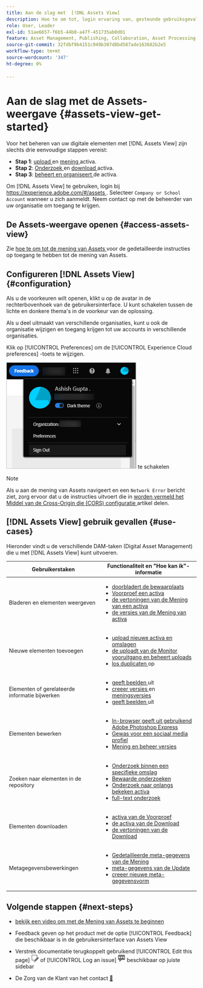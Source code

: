 ```yaml
---
title: Aan de slag met  [!DNL Assets View]
description: Hoe te om tot, login ervaring van, gesteunde gebruiksgevallen van, en bekende kwesties van  [!DNL Assets View] toegang te hebben.
role: User, Leader
exl-id: 51ae6657-f6b5-44b0-a47f-451735ab0d01
feature: Asset Management, Publishing, Collaboration, Asset Processing
source-git-commit: 32fdbf9b4151c949b307d8bd587ade163682b2e5
workflow-type: tm+mt
source-wordcount: '347'
ht-degree: 0%

---
```


# Aan de slag met de Assets-weergave {#assets-view-get-started}

<!-- TBD: Make links for these steps. -->

Voor het beheren van uw digitale elementen met [!DNL Assets View] zijn slechts drie eenvoudige stappen vereist:

* **Stap 1**: [ upload ](/help/assets/add-delete-assets-view.md) en [ mening ](/help/assets/navigate-assets-view.md) activa.
* **Stap 2**: [ Onderzoek ](/help/assets/search-assets-view.md) en [ download ](/help/assets/manage-organize-assets-view.md#download) activa.
* **Stap 3**: [ beheert en organiseert ](/help/assets/manage-organize-assets-view.md) de activa.

Om [!DNL Assets View] te gebruiken, login bij [ https://experience.adobe.com/#/assets ](https://experience.adobe.com/#/assets). Selecteer `Company or School Account` wanneer u zich aanmeldt. Neem contact op met de beheerder van uw organisatie om toegang te krijgen.

<!--In addition, more reference information that can be helpful is [understanding of the user interface](/help/assets/navigate-assets-view.md), [list of use cases](#use-cases), [supported file types](/help/assets/supported-file-formats-assets-view.md), and [known issues](/help/assets/release-notes.md#known-issues).
-->

## De Assets-weergave openen {#access-assets-view}

Zie [ hoe te om tot de mening van Assets ](/help/assets/assets-view-introduction.md#how-to-access-assets-view) voor de gedetailleerde instructies op toegang te hebben tot de mening van Assets.

## Configureren [!DNL Assets View] {#configuration}

Als u de voorkeuren wilt openen, klikt u op de avatar in de rechterbovenhoek van de gebruikersinterface. U kunt schakelen tussen de lichte en donkere thema&#39;s in de voorkeur van de oplossing.

Als u deel uitmaakt van verschillende organisaties, kunt u ook de organisatie wijzigen en toegang krijgen tot uw accounts in verschillende organisaties.

Klik op [!UICONTROL Preferences] om de [!UICONTROL Experience Cloud preferences] -toets te wijzigen.

![ Voorkeur om donker en licht thema ](assets/theme-change.png) te schakelen

>[!NOTE]
>
>Als u aan de mening van Assets navigeert en een `Network Error` bericht ziet, zorg ervoor dat u de instructies uitvoert die in [ worden vermeld het Middel van de Cross-Origin die (CORS) configuratie ](/help/headless/deployment/cross-origin-resource-sharing.md) artikel delen.

## [!DNL Assets View] gebruik gevallen {#use-cases}

Hieronder vindt u de verschillende DAM-taken (Digital Asset Management) die u met [!DNL Assets View] kunt uitvoeren.

| Gebruikerstaken | Functionaliteit en &quot;Hoe kan ik&quot;-informatie |
|-----|------|
| Bladeren en elementen weergeven | <ul> <li>[ doorbladert de bewaarplaats ](/help/assets/navigate-assets-view.md#view-assets-and-details) </li> <li> [ Voorproef een activa ](/help/assets/navigate-assets-view.md#preview-assets) <li> [ de vertoningen van de Mening van een activa ](/help/assets/add-delete-assets-view.md#renditions) </li> <li>[ de versies van de Mening van activa ](/help/assets/manage-organize-assets-view.md#view-versions)</li></ul> |
| Nieuwe elementen toevoegen | <ul> <li>[ upload nieuwe activa en omslagen ](/help/assets/add-delete-assets-view.md)</li> <li>[ de uploadt van de Monitor vooruitgang en beheert uploads ](/help/assets/add-delete-assets-view.md#upload-progress)</li> <li>[ los duplicaten ](/help/assets/add-delete-assets-view.md) op</li> </ul> |
| Elementen of gerelateerde informatie bijwerken | <ul> <li>[ geeft beelden ](/help/assets/edit-images-assets-view.md) uit</li> <li>[ creeer versies ](/help/assets/manage-organize-assets-view.md#create-versions) en [ meningsversies ](/help/assets/manage-organize-assets-view.md#view-versions)</li> <li>[ geeft beelden ](/help/assets/edit-images-assets-view.md) uit</li> </ul> |
| Elementen bewerken | <ul> <li>[ In-browser geeft uit gebruikend Adobe Photoshop Express ](/help/assets/edit-images-assets-view.md)</li> <li>[ Gewas voor een sociaal media profiel ](/help/assets/edit-images-assets-view.md#crop-straighten-images)</li> <li>[ Mening en beheer versies ](/help/assets/manage-organize-assets-view.md#view-versions)</li></ul></ul> |
| Zoeken naar elementen in de repository | <ul> <li>[ Onderzoek binnen een specifieke omslag ](/help/assets/search-assets-view.md#refine-search-results)</li> <li>[ Bewaarde onderzoeken ](/help/assets/search-assets-view.md#saved-search)</li> <li>[ Onderzoek naar onlangs bekeken activa ](/help/assets/search-assets-view.md)</li> <li>[ full-text onderzoek ](/help/assets/search-assets-view.md) |
| Elementen downloaden | <ul> <li> [ activa van de Voorproef ](/help/assets/navigate-assets-view.md#preview-assets) </li> <li> [ de activa van de Download ](/help/assets/manage-organize-assets-view.md#download) <li> [ de vertoningen van de Download ](/help/assets/add-delete-assets-view.md#renditions) </li></ul> |
| Metagegevensbewerkingen | <ul> <li>[ Gedetailleerde meta-gegevens van de Mening ](/help/assets/metadata-assets-view.md) </li> <li> [ meta-gegevens van de Update ](/help/assets/metadata-assets-view.md#update-metadata)</li> <li> [ creeer nieuwe meta-gegevensvorm ](/help/assets/metadata-assets-view.md#metadata-forms) </li> </ul> |

## Volgende stappen {#next-steps}

* [ bekijk een video om met de Mening van Assets te beginnen ](https://experienceleague.adobe.com/docs/experience-manager-learn/assets-essentials/getting-started.html?lang=nl-NL)

* Feedback geven op het product met de optie [!UICONTROL Feedback] die beschikbaar is in de gebruikersinterface van Assets View

* Verstrek documentatie terugkoppelt gebruikend [!UICONTROL Edit this page] ![ uitgeeft de pagina ](assets/do-not-localize/edit-page.png) of [!UICONTROL Log an issue] ![ creeer een kwestie GitHub ](assets/do-not-localize/github-issue.png) beschikbaar op juiste sidebar

* De Zorg van de Klant van het contact [&#128279;](https://experienceleague.adobe.com/nl?support-solution=General#support)


<!--TBD: Merge the below rows in the table when the use cases are documented/available.

| How do I delete assets? | <ul> <li>[Delete assets](/help/assets/manage-organize.md)</li> <li>Recover deleted assets</li> <li>Permanently delete assets</li> </ul> |
| How do I share assets or find shared assets? | <ul> <li>Shared by me</li> <li>Shared with me</li> <li>Share for comments and review</li> <li>Unshare assets</li> </ul> |
| How do I collaborate with others and get my assets reviewed | <ul> <li>Share for review</li> <li>Provide comments. Resolve and filter comments</li> <li>Annotations on images</li> <li>Assign tasks to specific users and prioritize</li> </ul> |

-->

<!-- 

## ![feedback icon](assets/do-not-localize/feedback-icon.png) Provide product feedback {#provide-feedback}

Adobe welcomes feedback about the solution. To provide feedback without even switching your working application, use the [!UICONTROL Feedback] option in the user interface. It also lets you attach files such as screenshots or video recording of an issue.

  ![feedback option in the interface](assets/feedback-panel.png)

To provide feedback for documentation, click [!UICONTROL Edit this page] ![edit the page](assets/do-not-localize/edit-page.png) or [!UICONTROL Log an issue] ![create a GitHub issue](assets/do-not-localize/github-issue.png) from the right sidebar. You can do one of the following: 

* Make the content updates and submit a GitHub pull request.
* Create an issue or ticket in GitHub. Retain the automatically populated article name when creating an issue.

-->
<!--
>[!MORELIKETHIS]
>
>* [Understand the user interface](/help/assets/navigate-asssets-view.md).
>* [Release notes and known issues](/help/assets/release-notes.md).
>* [Supported file types](/help/assets/supported-file-formats.md).
-->
